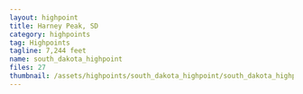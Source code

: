 ```yaml
---
layout: highpoint
title: Harney Peak, SD
category: highpoints
tag: Highpoints
tagline: 7,244 feet
name: south_dakota_highpoint
files: 27
thumbnail: /assets/highpoints/south_dakota_highpoint/south_dakota_highpoint-10.jpg
---
```

